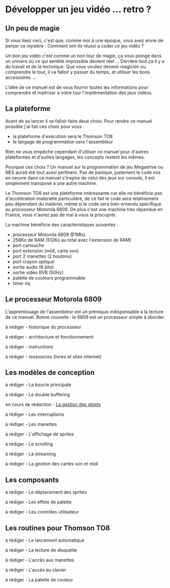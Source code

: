 # Développer un jeu vidéo ... retro ?

## Un peu de magie

Si vous lisez ceci, c'est que, comme moi à une époque, vous avez envie de perçer ce mystère : Comment ont-ils réussi a coder ce jeu vidéo ?

Un bon jeu vidéo c'est comme un bon tour de magie, ça vous plonge dans un univers où ce qui semble impossible devient réel ...
Derrière tout ça il y a du travail et de la technique. Que vous vouliez devenir magicien ou comprendre le tour, il va falloir y passer du temps, et utiliser les bons accessoires ...

L'idée de ce manuel est de vous fournir toutes les informations pour comprendre et maitriser à 
votre tour l'implémentation des jeux vidéos.

## La plateforme

Avant de se lancer il va falloir faire deux choix. Pour rendre ce manuel possible j'ai fait ces choix pour vous :
- la plateforme d'exécution sera le Thomson TO8
- le langage de programmation sera l'assembleur

Rien ne vous empêche cependant d'utiliser ce manuel pour d'autres plateformes et d'autres langages, les concepts restent les mêmes.

Pourquoi ces choix ? Un manuel sur la programmation de jeu Megadrive ou NES aurait été tout aussi pertinent. Pas de panique, justement le code mis en oeuvre dans ce manuel s'inspire de celui des jeux sur console, il est simplement transposé à une autre machine.

Le Thomson TO8 est une plateforme intéressante car elle ne bénéficie pas d'accélération materielle particulière, de ce fait le code sera relativement peu dépendant du matériel, même si le code sera bien entendu spécifique au processeur Motorola 6809.
De plus c'est une machine très répandue en France, vous n'aurez pas de mal à vous la procuprer.

La machine bénéficie des caractéristiques suivantes :
- processeur Motorola 6809 @1Mhz
- 256Ko de RAM (512Ko au total avec l'extension de RAM)
- port cartouche
- port extension (midi, carte son)
- port 2 manettes (2 boutons)
- port crayon optique
- sortie audio (6 bits)
- sortie vidéo RVB (50Hz)
- palette de couleurs programmable
- timer irq

## Le processeur Motorola 6809

L'apprentissage de l'assembleur est un prérequis indispensable à la lecture de ce manuel. Bonne nouvelle : le 6809 est un processeur simple à aborder.

à rédiger - historique du processeur

à rédiger - architecture et fonctionnement

à rédiger - instructions

à rédiger - ressources (livres et sites internet)

## Les modèles de conception

à rédiger - La boucle principale

à rédiger - Le double buffering

en cours de rédaction - [La gestion des objets][objects]

à rédiger - Les interruptions

à rédiger - Les manettes

à rédiger - L'affichage de sprites

à rédiger - Le scrolling

à rédiger - La streaming

à rédiger - La gestion des cartes son et midi

## Les composants

à rédiger - Le déplacement des sprites

à rédiger - Les effets de palette

à rédiger - Les contrôles utilisateur

## Les routines pour Thomson TO8

à rédiger - Le lancement automatique

à rédiger - La lecture de disquette

à rédiger - L'accès aux manettes

à rédiger - L'accès au clavier

à rédiger - La palette de couleur

[objects]: chapters/object.md